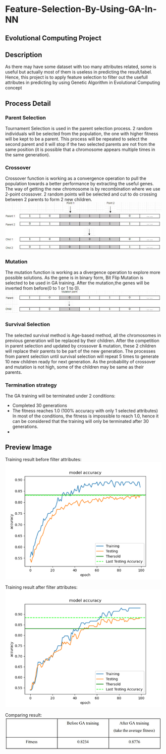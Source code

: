 # Feature-Selection-By-Using-GA-In-NN
## Evolutional Computing Project
## Description
As there may have some dataset with too many attributes related, some is useful but actually most of them is useless in predicting the result/label. Hence, this project is to apply feature selection to filter out the usefull attributes in predicting by using Genetic Algorithm in Evolutional Computing concept<br/>

## Process Detail
### Parent Selection
Tournament Selection is used in the parent selection process. 2 random individuals will be selected from the population, the one with higher fitness will be kept to be a parent. This process will be repeated to select the second parent and it will stop if the two selected parents are not from the same position (it is possible that a chromosome appears multiple times in the same generation). <br/>

### Crossover
Crossover function is working as a convergence operation to pull the population towards a better performance by extracting the useful genes. The way of getting the new chromosome is by recombination where we use 2-point crossover. 2 random points will be
selected and cut to do crossing between 2 parents to form 2 new children. <br/>
<img src="./img/crossover.JPG">

### Mutation
The mutation function is working as a  divergence operation to explore more possible solutions. As the gene is in binary form, Bit Flip Mutation is selected to be used in GA training. After the  mutation,the genes will be inverted from before(0 to 1 or 1 to 0). <br/>
<img src="./img/mutation.JPG">

### Survival Selection
The selected survival method is Age-based method, all the chromosomes in previous generation will be replaced by their children. After the competition in parent selection and updated by crossover & mutation, these 2 children will replace their parents to be part of the new generation. The processes from parent selection until survival selection will repeat 5 times to generate 10 new children ready for next generation. As the probability of crossover and mutation is not high, some of the children may be same as their parents. <br/>

### Termination strategy
The GA training will be terminated under 2 conditions:
- Completed 30 generations <br/>
- The fitness reaches 1.0 (100% accuracy with only 1 selected attributes) In most of the conditions, the fitness is impossible to reach 1.0, hence it can be considered that the training will only be terminated after 30 generations. <br/>
- 
## Preview Image
Training result before filter attributes: <br/>
<img src="./img/Before GA.png">

Training result after filter attributes: <br/>
<img src="./img/After GA.png">

Comparing result: <br/>
<img src="./img/compare.JPG">
